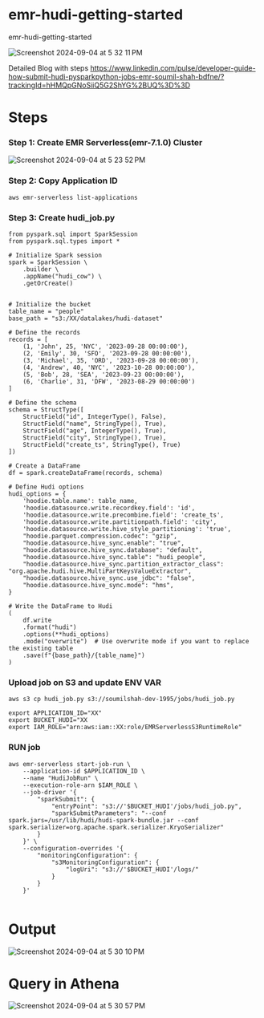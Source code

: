 # emr-hudi-getting-started
emr-hudi-getting-started

![Screenshot 2024-09-04 at 5 32 11 PM](https://github.com/user-attachments/assets/7c6e5f0a-2330-4fb1-b392-34d6c4f6adcf)

Detailed Blog with steps 
https://www.linkedin.com/pulse/developer-guide-how-submit-hudi-pysparkpython-jobs-emr-soumil-shah-bdfne/?trackingId=hHMQpGNoSiiQ5G2ShYG%2BUQ%3D%3D


# Steps 

### Step 1: Create EMR Serverless(emr-7.1.0) Cluster

![Screenshot 2024-09-04 at 5 23 52 PM](https://github.com/user-attachments/assets/ee987571-cdd3-4a3d-9332-f198221d8b2a)


### Step 2: Copy Application ID 
```
aws emr-serverless list-applications
```

### Step 3: Create hudi_job.py 
```
from pyspark.sql import SparkSession
from pyspark.sql.types import *

# Initialize Spark session
spark = SparkSession \
    .builder \
    .appName("hudi_cow") \
    .getOrCreate()


# Initialize the bucket
table_name = "people"
base_path = "s3:/XX/datalakes/hudi-dataset"

# Define the records
records = [
    (1, 'John', 25, 'NYC', '2023-09-28 00:00:00'),
    (2, 'Emily', 30, 'SFO', '2023-09-28 00:00:00'),
    (3, 'Michael', 35, 'ORD', '2023-09-28 00:00:00'),
    (4, 'Andrew', 40, 'NYC', '2023-10-28 00:00:00'),
    (5, 'Bob', 28, 'SEA', '2023-09-23 00:00:00'),
    (6, 'Charlie', 31, 'DFW', '2023-08-29 00:00:00')
]

# Define the schema
schema = StructType([
    StructField("id", IntegerType(), False),
    StructField("name", StringType(), True),
    StructField("age", IntegerType(), True),
    StructField("city", StringType(), True),
    StructField("create_ts", StringType(), True)
])

# Create a DataFrame
df = spark.createDataFrame(records, schema)

# Define Hudi options
hudi_options = {
    'hoodie.table.name': table_name,
    'hoodie.datasource.write.recordkey.field': 'id',
    'hoodie.datasource.write.precombine.field': 'create_ts',
    'hoodie.datasource.write.partitionpath.field': 'city',
    'hoodie.datasource.write.hive_style_partitioning': 'true',
    "hoodie.parquet.compression.codec": "gzip",
    "hoodie.datasource.hive_sync.enable": "true",
    "hoodie.datasource.hive_sync.database": "default",
    "hoodie.datasource.hive_sync.table": "hudi_people",
    "hoodie.datasource.hive_sync.partition_extractor_class": "org.apache.hudi.hive.MultiPartKeysValueExtractor",
    "hoodie.datasource.hive_sync.use_jdbc": "false",
    "hoodie.datasource.hive_sync.mode": "hms",
}

# Write the DataFrame to Hudi
(
    df.write
    .format("hudi")
    .options(**hudi_options)
    .mode("overwrite")  # Use overwrite mode if you want to replace the existing table
    .save(f"{base_path}/{table_name}")
)

```

### Upload job on S3  and update ENV VAR
```
aws s3 cp hudi_job.py s3://soumilshah-dev-1995/jobs/hudi_job.py

export APPLICATION_ID="XX"
export BUCKET_HUDI="XX
export IAM_ROLE="arn:aws:iam::XX:role/EMRServerlessS3RuntimeRole"
```
### RUN job
```
aws emr-serverless start-job-run \
    --application-id $APPLICATION_ID \
    --name "HudiJobRun" \
    --execution-role-arn $IAM_ROLE \
    --job-driver '{
        "sparkSubmit": {
            "entryPoint": "s3://'$BUCKET_HUDI'/jobs/hudi_job.py",
            "sparkSubmitParameters": "--conf spark.jars=/usr/lib/hudi/hudi-spark-bundle.jar --conf spark.serializer=org.apache.spark.serializer.KryoSerializer"
        }
    }' \
    --configuration-overrides '{
        "monitoringConfiguration": {
            "s3MonitoringConfiguration": {
                "logUri": "s3://'$BUCKET_HUDI'/logs/"
            }
        }
    }'


```

# Output 

![Screenshot 2024-09-04 at 5 30 10 PM](https://github.com/user-attachments/assets/2b456a20-2ff9-45c8-9be6-a64ebe5579e2)

# Query in Athena 
![Screenshot 2024-09-04 at 5 30 57 PM](https://github.com/user-attachments/assets/4ee55429-8ea7-48a6-a3db-11cff614fded)




